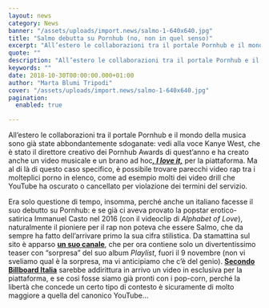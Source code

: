 ```yaml
---
layout: news
category: News
banner: "/assets/uploads/import.news/salmo-1-640x640.jpg"
title: "Salmo debutta su Pornhub (no, non in quel senso)"
excerpt: "All’estero le collaborazioni tra il portale Pornhub e il mondo della musica sono già state abbondantemente sdoganate: vedi alla voce Kanye West, che è stato il direttore creativo dei Pornhub Awards di quest’anno e ha creato anche un video musicale e un brano ad hoc, I love it, per la piattaforma. Ma al di là [&hellip"
quote: ""
description: "All’estero le collaborazioni tra il portale Pornhub e il mondo della musica sono già state abbondantemente sdoganate: vedi alla voce Kanye West, che è stato il direttore creativo dei Pornhub Awards di quest’anno e ha creato anche un video musicale e un brano ad hoc, I love it, per la piattaforma. Ma al di là [&hellip"
keywords: ""
date: 2018-10-30T00:00:00.000+01:00
author: "Marta Blumi Tripodi"
cover: "/assets/uploads/import.news/salmo-1-640x640.jpg"
pagination:
  enabled: true

---
```


All’estero le collaborazioni tra il portale Pornhub e il mondo della musica sono già state abbondantemente sdoganate: vedi alla voce Kanye West, che è stato il direttore creativo dei Pornhub Awards di quest’anno e ha creato anche un video musicale e un brano ad hoc[**_, I love it,_**](https://it.pornhub.com/view%5Fvideo.php?viewkey=ph5b94021b63058) per la piattaforma. Ma al di là di questo caso specifico, è possibile trovare parecchi video rap tra i molteplici porno in elenco, come ad esempio molti dei video drill che YouTube ha oscurato o cancellato per violazione dei termini del servizio.

Era solo questione di tempo, insomma, perché anche un italiano facesse il suo debutto su Pornhub: e se già ci aveva provato la popstar erotico-satirica Immanuel Casto nel 2016 (con il videoclip di _Alphabet of Love_), naturalmente il pioniere per il rap non poteva che essere Salmo, che da sempre ha fatto dell’arrivare primo la sua cifra stilistica. Da stamattina sul sito è apparso [**un suo canale**](https://it.pornhub.com/view%5Fvideo.php?viewkey=ph5bd6f35050191), che per ora contiene solo un divertentissimo teaser con “sorpresa” del suo album _Playlist_, fuori il 9 novembre (non vi sveliamo qual è la sorpresa, ma vi anticipiamo che c’è del genio). [**Secondo Billboard Italia**](https://www.billboard.it/musica/hiphop/salmo-rapper-pornhub/2018/10/3014785/?utm%5Fsource=FB&utm%5Fmedium=Facebook+%23Billboard+Italia+DIRECT+POST&utm%5Fcampaign=bbs-Facebook) sarebbe addirittura in arrivo un video in esclusiva per la piattaforma, e se così fosse siamo già pronti con i pop-corn, perché la libertà che concede un certo tipo di contesto è sicuramente di molto maggiore a quella del canonico YouTube…